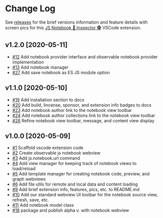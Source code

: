 # Change Log

See [releases](https://github.com/RandomFractals/js-notebook-inspector/releases)
for the brief versions information and feature details with screen pics for this [JS Notebook 📓 Inspector 🕵️](https://marketplace.visualstudio.com/items?itemName=RandomFractalsInc.js-notebook-inspector) VSCode extension.

## v1.2.0 [2020-05-11]

- [#12](https://github.com/RandomFractals/js-notebook-inspector/issues/12)
Add notebook provider interface and observable notebook provider implementation
- [#13](https://github.com/RandomFractals/js-notebook-inspector/issues/13)
Add notebook manager
- [#27](https://github.com/RandomFractals/js-notebook-inspector/issues/27)
Add save notebook as ES JS module option

## v1.1.0 [2020-05-10]

- [#19](https://github.com/RandomFractals/js-notebook-inspector/issues/19)
Add installation section to docs
- [#20](https://github.com/RandomFractals/js-notebook-inspector/issues/20)
Add build, lincense, sponsor, and extension info badges to docs
- [#23](https://github.com/RandomFractals/js-notebook-inspector/issues/23)
Add notebook author link to the notebook view toolbar
- [#24](https://github.com/RandomFractals/js-notebook-inspector/issues/24)
Add notebook author collections link to the notebook view toolbar
- [#26](https://github.com/RandomFractals/js-notebook-inspector/issues/26)
Refine notebook view toolbar, message, and content view display

## v1.0.0 [2020-05-09]

- [#1](https://github.com/RandomFractals/js-notebook-inspector/issues/1)
Scaffold vscode extension code
- [#2](https://github.com/RandomFractals/js-notebook-inspector/issues/2)
Create observable js notebook webview
- [#3](https://github.com/RandomFractals/js-notebook-inspector/issues/3)
Add js.notebook.url command
- [#4](https://github.com/RandomFractals/js-notebook-inspector/issues/4)
Add view manager for keeping track of notebook views to load/reload
- [#5](https://github.com/RandomFractals/js-notebook-inspector/issues/5)
Add template manager for creating notebook code, preview, and graph webviews
- [#6](https://github.com/RandomFractals/js-notebook-inspector/issues/6)
Add file utils for remote and local data and content loading
- [#9](https://github.com/RandomFractals/js-notebook-inspector/issues/9)
Add brief extension info, features, pics, etc. to README.md
- [#10](https://github.com/RandomFractals/js-notebook-inspector/issues/10)
Add our standard webview UI toolbar for the notebook source view, refresh, save, etc.
- [#11](https://github.com/RandomFractals/js-notebook-inspector/issues/11)
Add notebook model class
- [#18](https://github.com/RandomFractals/js-notebook-inspector/issues/18)
package and publish alpha v. with notebook webview
